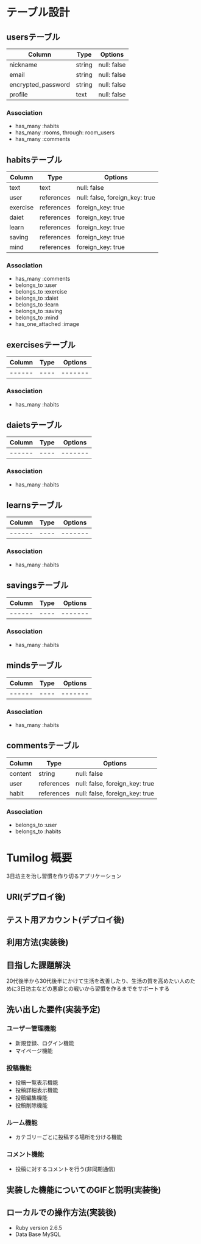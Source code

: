 
# テーブル設計

## usersテーブル

| Column             | Type   | Options     |
| ------------------ | ------ | ----------- |
| nickname           | string | null: false |
| email              | string | null: false |
| encrypted_password | string | null: false |
| profile            | text   | null: false |

### Association

- has_many :habits
- has_many :rooms, through: room_users
- has_many :comments

## habitsテーブル

| Column    | Type       | Options                        |
| --------- | ---------- | ------------------------------ |
| text      | text       | null: false                    |
| user      | references | null: false, foreign_key: true |
| exercise  | references | foreign_key: true              |
| daiet     | references | foreign_key: true              |
| learn     | references | foreign_key: true              |
| saving    | references | foreign_key: true              |
| mind      | references | foreign_key: true              |

### Association

- has_many :comments
- belongs_to :user
- belongs_to :exercise
- belongs_to :daiet
- belongs_to :learn
- belongs_to :saving
- belongs_to :mind
- has_one_attached :image

## exercisesテーブル

| Column | Type | Options | 
| ------ | ---- | ------- |
| ------ | ---- | ------- |

### Association

- has_many :habits

## daietsテーブル

| Column | Type | Options | 
| ------ | ---- | ------- |
| ------ | ---- | ------- |

### Association

- has_many :habits

## learnsテーブル

| Column | Type | Options | 
| ------ | ---- | ------- |
| ------ | ---- | ------- |

### Association

- has_many :habits

## savingsテーブル

| Column | Type | Options | 
| ------ | ---- | ------- |
| ------ | ---- | ------- |

### Association

- has_many :habits

## mindsテーブル

| Column | Type | Options | 
| ------ | ---- | ------- |
| ------ | ---- | ------- |

### Association

- has_many :habits

## commentsテーブル

| Column  | Type       | Options                        |
| ------- | ---------- | ------------------------------ |
| content | string     | null: false                    |
| user    | references | null: false, foreign_key: true |
| habit   | references | null: false, foreign_key: true |

### Association

- belongs_to :user
- belongs_to :habits


# Tumilog 概要

  3日坊主を治し習慣を作り切るアプリケーション

## URl(デプロイ後)

## テスト用アカウント(デプロイ後)

## 利用方法(実装後)

## 目指した課題解決

  20代後半から30代後半にかけて生活を改善したり、生活の質を高めたい人のために3日坊主などの悪癖との戦いから習慣を作るまでをサポートする

## 洗い出した要件(実装予定)

### ユーザー管理機能
 - 新規登録、ログイン機能
 - マイページ機能

### 投稿機能
 - 投稿一覧表示機能
 - 投稿詳細表示機能
 - 投稿編集機能
 - 投稿削除機能

### ルーム機能
 - カテゴリーごとに投稿する場所を分ける機能

### コメント機能
 - 投稿に対するコメントを行う(非同期通信)

## 実装した機能についてのGIFと説明(実装後)

## ローカルでの操作方法(実装後)

- Ruby version 2.6.5
- Data Base MySQL
